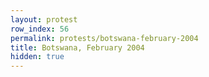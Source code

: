 ```yaml
---
layout: protest
row_index: 56
permalink: protests/botswana-february-2004
title: Botswana, February 2004
hidden: true
---
```

